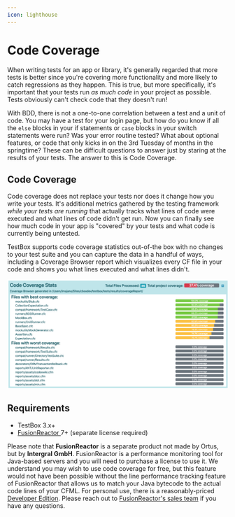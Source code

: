 ```yaml
---
icon: lighthouse
---
```


# Code Coverage

When writing tests for an app or library, it's generally regarded that more tests is better since you're covering more functionality and more likely to catch regressions as they happen.  This is true, but more specifically, it's important that your tests run _as much code_ in your project as possible.  Tests obviously can't check code that they doesn't run! &#x20;

With BDD, there is not a one-to-one correlation between a test and a unit of code.  You may have a test for your login page, but how do you know if all the `else` blocks in your if statements or `case` blocks in your switch statements were run?  Was your error routine tested?  What about optional features, or code that only kicks in on the 3rd Tuesday of months in the springtime?  These can be difficult questions to answer just by staring at the results of your tests.  The answer to this is Code Coverage.

## Code Coverage

Code coverage does not replace your tests nor does it change how you write your tests.  It's additional metrics gathered by the testing framework _while your tests are running_ that actually tracks what lines of code were executed and what lines of code didn't get run.  Now you can finally see how much code in your app is "covered" by your tests and what code is currently being untested. &#x20;

TestBox supports code coverage statistics out-of-the box with no changes to your test suite and you can capture the data in a handful of ways, including a Coverage Browser report which visualizes every CF file in your code and shows you what lines executed and what lines didn't.

![](../../.gitbook/assets/testbox-codecoverage-overview.png)

## Requirements

* TestBox 3.x+
* [FusionReactor ](https://www.fusion-reactor.com/)7+ (separate license required)

Please note that **FusionReactor** is a separate product not made by Ortus, but by **Intergral GmbH**.  FusionReactor is a performance monitoring tool for Java-based servers and you will need to purchase a license to use it.  We understand you may wish to use code coverage for free, but this feature would not have been possible without the line performance tracking feature of FusionReactor that allows us to match your Java bytecode to the actual code lines of your CFML.  For personal use, there is a reasonably-priced [Developer Edition](https://www.fusion-reactor.com/fusionreactor-developer-version/).  Please reach out to [FusionReactor's sales team](https://www.fusion-reactor.com/contact-us/) if you have any questions.
